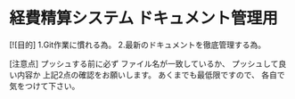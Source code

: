 # 経費精算システム ドキュメント管理用

[![目的]
1.Git作業に慣れる為。
2.最新のドキュメントを徹底管理する為。

[注意点]
プッシュする前に必ず
ファイル名が一致しているか、
プッシュして良い内容か
上記2点の確認をお願いします。
あくまでも最低限ですので、
各自で気をつけて下さい。
